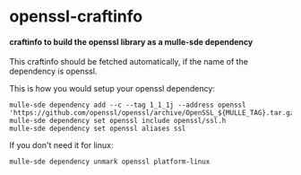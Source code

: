 # openssl-craftinfo

#### craftinfo to build the openssl library as a mulle-sde dependency

This craftinfo should be fetched automatically, if the name of the dependency is openssl.

This is how you would setup your openssl dependency:

```
mulle-sde dependency add --c --tag 1_1_1j --address openssl 'https://github.com/openssl/openssl/archive/OpenSSL_${MULLE_TAG}.tar.gz' 
mulle-sde dependency set openssl include openssl/ssl.h
mulle-sde dependency set openssl aliases ssl
```

If you don't need it for linux:

```
mulle-sde dependency unmark openssl platform-linux
```
